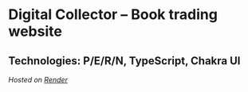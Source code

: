# Digital Collector – Book trading website
## Technologies: P/E/R/N, TypeScript, Chakra UI

*Hosted on [Render](https://digital-collector.onrender.com)*